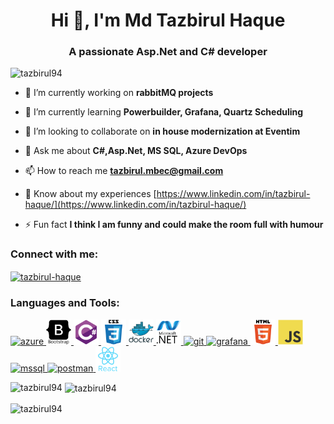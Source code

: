 <h1 align="center">Hi 👋, I'm Md Tazbirul Haque</h1>
<h3 align="center">A passionate Asp.Net and C# developer</h3>

<p align="left"> <img src="https://komarev.com/ghpvc/?username=tazbirul94&label=Profile%20views&color=0e75b6&style=flat" alt="tazbirul94" /> </p>

- 🔭 I’m currently working on **rabbitMQ projects**

- 🌱 I’m currently learning **Powerbuilder, Grafana, Quartz Scheduling**

- 👯 I’m looking to collaborate on **in house modernization at Eventim**

- 💬 Ask me about **C#,Asp.Net, MS SQL, Azure DevOps**

- 📫 How to reach me **tazbirul.mbec@gmail.com**

- 📄 Know about my experiences [https://www.linkedin.com/in/tazbirul-haque/](https://www.linkedin.com/in/tazbirul-haque/)

- ⚡ Fun fact **I think I am funny and could make the room full with humour**

<h3 align="left">Connect with me:</h3>
<p align="left">
<a href="https://linkedin.com/in/tazbirul-haque" target="blank"><img align="center" src="https://raw.githubusercontent.com/rahuldkjain/github-profile-readme-generator/master/src/images/icons/Social/linked-in-alt.svg" alt="tazbirul-haque" height="30" width="40" /></a>
</p>

<h3 align="left">Languages and Tools:</h3>
<p align="left"> <a href="https://azure.microsoft.com/en-in/" target="_blank" rel="noreferrer"> <img src="https://www.vectorlogo.zone/logos/microsoft_azure/microsoft_azure-icon.svg" alt="azure" width="40" height="40"/> </a> <a href="https://getbootstrap.com" target="_blank" rel="noreferrer"> <img src="https://raw.githubusercontent.com/devicons/devicon/master/icons/bootstrap/bootstrap-plain-wordmark.svg" alt="bootstrap" width="40" height="40"/> </a> <a href="https://www.w3schools.com/cs/" target="_blank" rel="noreferrer"> <img src="https://raw.githubusercontent.com/devicons/devicon/master/icons/csharp/csharp-original.svg" alt="csharp" width="40" height="40"/> </a> <a href="https://www.w3schools.com/css/" target="_blank" rel="noreferrer"> <img src="https://raw.githubusercontent.com/devicons/devicon/master/icons/css3/css3-original-wordmark.svg" alt="css3" width="40" height="40"/> </a> <a href="https://www.docker.com/" target="_blank" rel="noreferrer"> <img src="https://raw.githubusercontent.com/devicons/devicon/master/icons/docker/docker-original-wordmark.svg" alt="docker" width="40" height="40"/> </a> <a href="https://dotnet.microsoft.com/" target="_blank" rel="noreferrer"> <img src="https://raw.githubusercontent.com/devicons/devicon/master/icons/dot-net/dot-net-original-wordmark.svg" alt="dotnet" width="40" height="40"/> </a> <a href="https://git-scm.com/" target="_blank" rel="noreferrer"> <img src="https://www.vectorlogo.zone/logos/git-scm/git-scm-icon.svg" alt="git" width="40" height="40"/> </a> <a href="https://grafana.com" target="_blank" rel="noreferrer"> <img src="https://www.vectorlogo.zone/logos/grafana/grafana-icon.svg" alt="grafana" width="40" height="40"/> </a> <a href="https://www.w3.org/html/" target="_blank" rel="noreferrer"> <img src="https://raw.githubusercontent.com/devicons/devicon/master/icons/html5/html5-original-wordmark.svg" alt="html5" width="40" height="40"/> </a> <a href="https://developer.mozilla.org/en-US/docs/Web/JavaScript" target="_blank" rel="noreferrer"> <img src="https://raw.githubusercontent.com/devicons/devicon/master/icons/javascript/javascript-original.svg" alt="javascript" width="40" height="40"/> </a> <a href="https://www.microsoft.com/en-us/sql-server" target="_blank" rel="noreferrer"> <img src="https://www.svgrepo.com/show/303229/microsoft-sql-server-logo.svg" alt="mssql" width="40" height="40"/> </a> <a href="https://postman.com" target="_blank" rel="noreferrer"> <img src="https://www.vectorlogo.zone/logos/getpostman/getpostman-icon.svg" alt="postman" width="40" height="40"/> </a> <a href="https://reactjs.org/" target="_blank" rel="noreferrer"> <img src="https://raw.githubusercontent.com/devicons/devicon/master/icons/react/react-original-wordmark.svg" alt="react" width="40" height="40"/> </a> </p>

<p><img align="left" src="https://github-readme-stats.vercel.app/api/top-langs?username=tazbirul94&show_icons=true&locale=en&layout=compact" alt="tazbirul94" /></p>

<p>&nbsp;<img align="center" src="https://github-readme-stats.vercel.app/api?username=tazbirul94&show_icons=true&locale=en" alt="tazbirul94" /></p>

<p><img align="center" src="https://github-readme-streak-stats.herokuapp.com/?user=tazbirul94&" alt="tazbirul94" /></p>
